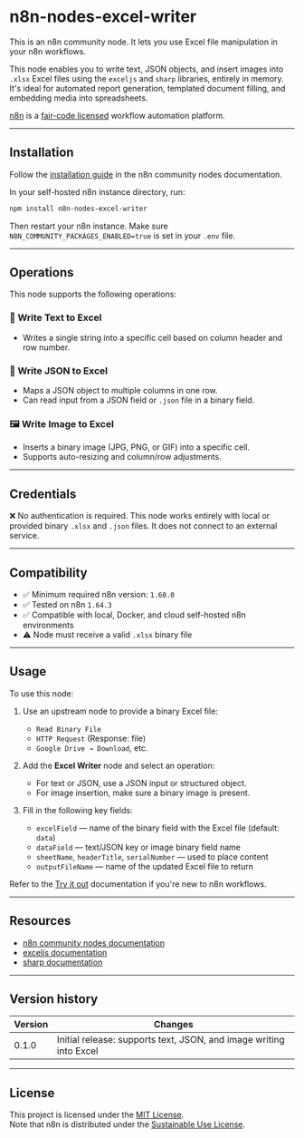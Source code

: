 # n8n-nodes-excel-writer

This is an n8n community node. It lets you use Excel file manipulation in your n8n workflows.

This node enables you to write text, JSON objects, and insert images into `.xlsx` Excel files using the `exceljs` and `sharp` libraries, entirely in memory. It's ideal for automated report generation, templated document filling, and embedding media into spreadsheets.

[n8n](https://n8n.io) is a [fair-code licensed](https://docs.n8n.io/reference/license/) workflow automation platform.

---

## Installation

Follow the [installation guide](https://docs.n8n.io/integrations/community-nodes/installation/) in the n8n community nodes documentation.

In your self-hosted n8n instance directory, run:

```bash
npm install n8n-nodes-excel-writer
```

Then restart your n8n instance. Make sure `N8N_COMMUNITY_PACKAGES_ENABLED=true` is set in your `.env` file.

---

## Operations

This node supports the following operations:

### 📝 Write Text to Excel
- Writes a single string into a specific cell based on column header and row number.

### 📄 Write JSON to Excel
- Maps a JSON object to multiple columns in one row.
- Can read input from a JSON field or `.json` file in a binary field.

### 🖼️ Write Image to Excel
- Inserts a binary image (JPG, PNG, or GIF) into a specific cell.
- Supports auto-resizing and column/row adjustments.

---

## Credentials

❌ No authentication is required. This node works entirely with local or provided binary `.xlsx` and `.json` files. It does not connect to an external service.

---

## Compatibility

- ✅ Minimum required n8n version: `1.60.0`
- ✅ Tested on n8n `1.64.3`
- ✅ Compatible with local, Docker, and cloud self-hosted n8n environments
- ⚠️ Node must receive a valid `.xlsx` binary file

---

## Usage

To use this node:

1. Use an upstream node to provide a binary Excel file:
   - `Read Binary File`
   - `HTTP Request` (Response: file)
   - `Google Drive → Download`, etc.

2. Add the **Excel Writer** node and select an operation:
   - For text or JSON, use a JSON input or structured object.
   - For image insertion, make sure a binary image is present.

3. Fill in the following key fields:
   - `excelField` — name of the binary field with the Excel file (default: `data`)
   - `dataField` — text/JSON key or image binary field name
   - `sheetName`, `headerTitle`, `serialNumber` — used to place content
   - `outputFileName` — name of the updated Excel file to return

Refer to the [Try it out](https://docs.n8n.io/try-it-out/) documentation if you're new to n8n workflows.

---

## Resources

- [n8n community nodes documentation](https://docs.n8n.io/integrations/community-nodes/)
- [exceljs documentation](https://github.com/exceljs/exceljs)
- [sharp documentation](https://sharp.pixelplumbing.com/)

---

## Version history

| Version | Changes                                      |
|---------|----------------------------------------------|
| 0.1.0   | Initial release: supports text, JSON, and image writing into Excel |

---

## License

This project is licensed under the [MIT License](./LICENSE).  
Note that n8n is distributed under the [Sustainable Use License](https://docs.n8n.io/reference/license/).
